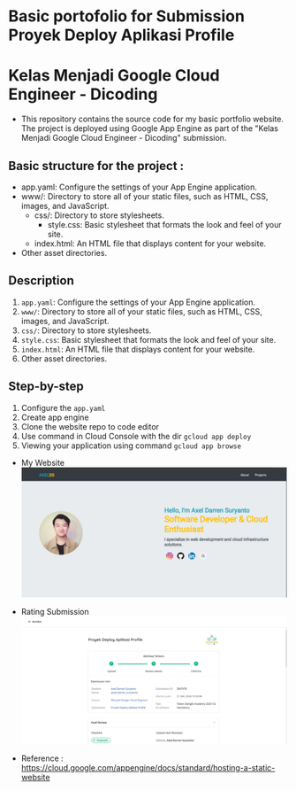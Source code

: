 # Basic portofolio for Submission Proyek Deploy Aplikasi Profile 

# Kelas Menjadi Google Cloud Engineer - Dicoding

- This repository contains the source code for my basic portfolio website. The project is deployed using Google App Engine as part of the "Kelas Menjadi Google Cloud Engineer - Dicoding" submission.

## Basic structure for the project :
- app.yaml: Configure the settings of your App Engine application.
- www/: Directory to store all of your static files, such as HTML, CSS, images, and JavaScript.
  - css/: Directory to store stylesheets.
    - style.css: Basic stylesheet that formats the look and feel of your site.
  - index.html: An HTML file that displays content for your website.
- Other asset directories.
 
## Description
1. ```app.yaml```: Configure the settings of your App Engine application.
2. ```www/```: Directory to store all of your static files, such as HTML, CSS, images, and JavaScript.
3. ```css/```: Directory to store stylesheets.
4. ```style.css```: Basic stylesheet that formats the look and feel of your site.
5. ```index.html```: An HTML file that displays content for your website.
6. Other asset directories.

## Step-by-step
1. Configure the ```app.yaml```
2. Create app engine
3. Clone the website repo to code editor
4. Use command in Cloud Console with the dir ```gcloud app deploy```
5. Viewing your application using command ```gcloud app browse```

- My Website
![My Website](Dokumentasi/Profile-Web.jpg)
- Rating Submission
![Rating](Dokumentasi/RatingProfile.jpg)

- Reference : https://cloud.google.com/appengine/docs/standard/hosting-a-static-website
